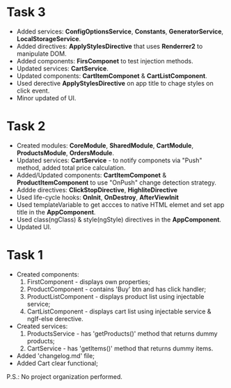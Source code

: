 # Task 3

- Added services: **ConfigOptionsService**, **Constants**, **GeneratorService**, **LocalStorageService**.
- Added directives: **ApplyStylesDirective** that uses **Renderrer2** to manipulate DOM.
- Added components: **FirsComponet** to test injection methods.
- Updated services: **CartService**.
- Updated components: **CartItemComponet** & **CartListComponent**.
- Used derective **ApplyStylesDirective** on app title to chage styles on click event.
- Minor updated of UI.

# Task 2

- Created modules: **CoreModule**, **SharedModule**, **CartModule**, **ProductsModule**, **OrdersModule**.
- Updated services: **CartService** - to notify componets via "Push" method, added total price calculation.
- Added/Updated components: **CartItemComponet** & **ProductItemComponent** to use "OnPush" change detection strategy.
- Addde directives: **ClickStopDirective**, **HighliteDirective**
- Used life-cycle hooks: **OnInit**, **OnDestroy**, **AfterViewInit**
- Used templateVariable to get accces to native HTML elemet and set app title in the **AppComponent**.
- Used class(ngClass) & style(ngStyle) directives in the **AppComponent**.
- Updated UI.

# Task 1

- Created components:
  1.  FirstComponent - displays own properties;
  2.  ProductComponent - contains 'Buy' btn and has click handler;
  3.  ProductListComponent - displays product list using injectable service;
  4.  CartListComponent - displays cart list using injectable service & ngIf-else derective.
- Created services:
  1.  ProductsService - has 'getProducts()' method that returns dummy products;
  2.  CartService - has 'getItems()' method that returns dummy items.
- Added 'changelog.md' file;
- Added Cart clear functional;

P.S.: No project organization performed.
